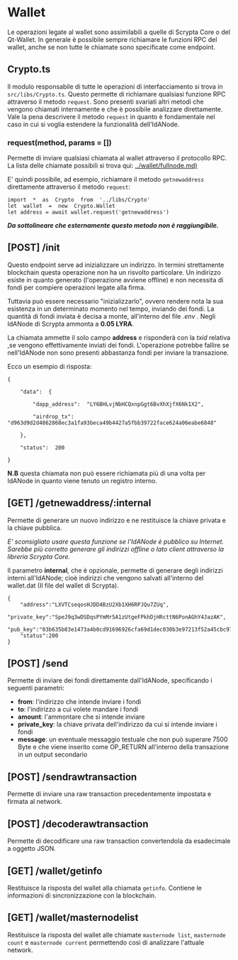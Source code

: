 # Wallet

Le operazioni legate al wallet sono assimilabili a quelle di Scrypta Core o del Qt-Wallet. In generale è possibile sempre richiamare le funzioni RPC del wallet, anche se non tutte le chiamate sono specificate come endpoint.

## Crypto.ts
Il modulo responsabile di tutte le operazioni di interfacciamento si trova in `src/libs/Crypto.ts`. Questo permette di richiamare qualsiasi funzione RPC attraverso il metodo `request`. Sono presenti svariati altri metodi che vengono chiamati internamente e che è possibile analizzare direttamente. Vale la pena descrivere il metodo `request` in quanto è fondamentale nel caso in cui si voglia estendere la funzionalità dell'IdANode.

### request(method, params  = [])

Permette di inviare qualsiasi chiamata al wallet attraverso il protocollo RPC. La lista delle chiamate possibili si trova qui: [../wallet/fullnode.md)](../wallet/fullnode.md)

E' quindi possibile, ad esempio, richiamare il metodo `getnewaddress` direttamente attraverso il metodo `request`:
```
import  *  as  Crypto  from  '../libs/Crypto'
let  wallet  =  new  Crypto.Wallet
let address = await wallet.request('getnewaddress')
```

**_Da sottolineare che esternamente questo metodo non è raggiungibile._**

## [POST] /init

Questo endpoint serve ad inizializzare un indirizzo. In termini strettamente blockchain questa operazione non ha un risvolto particolare. Un indirizzo esiste in quanto generato (l'operazione avviene offline) e non necessita di fondi per compiere operazioni legate alla firma.

Tuttavia può essere necessario "inizializzarlo", ovvero rendere nota la sua esistenza in un determinato momento nel tempo, inviando dei fondi. 
La quantità di fondi inviata è decisa a monte, all'interno del file _.env_ . Negli IdANode di Scrypta ammonta a **0.05 LYRA**.

La chiamata ammette il solo campo **address** e risponderà con la _txid_ relativa ,se vengono effettivamente inviati dei fondi. L'operazione potrebbe fallire se nell'IdANode non sono presenti abbastanza fondi per inviare la transazione.

Ecco un esempio di risposta: 
```
{

	"data":  {

		"dapp_address":  "LY6BHLvjNbHCQxnpGgt6BvXhXjfX6Nk1X2",

		"airdrop_tx":  "d963d9d2d4862868ec3a1fa93beca49b4427a5fbb39722face624a06eabe6848"

	},

	"status":  200

}
```

**N.B** questa chiamata non può essere richiamata più di una volta per IdANode in quanto viene tenuto un registro interno.

##  [GET] /getnewaddress/:internal

Permette di generare un nuovo indirizzo e ne restituisce la chiave privata e la chiave pubblica.

_E' sconsigliato usare questa funzione se l'IdANode è pubblico su Internet. Sarebbe più corretto generare gli indirizzi offline o lato client attraverso la libreria Scrypta Core._

Il parametro **internal**, che è opzionale, permette di generare degli indirizzi interni all'IdANode; cioè indirizzi che vengono salvati all'interno del wallet.dat (Il file del wallet di Scrypta).

```
{
	"address":"LXVTCseqosHJDD4BzU2Xb1XH6RPJQu7ZUq",
	"private_key":"SpeJ9q3wDSDqsPYmMr5A1zUtgeFPkhDjHRcttN6PonAGhY4JazAK",
	"pub_key":"03b635b83e1473a4b0cd91696926cfa69d1dec030b3e97213f52a45cbc976103a7",
	"status":200
}
```

## [POST] /send
Permette di inviare dei fondi direttamente dall'IdANode, specificando i seguenti parametri:
- **from**: l'indirizzo che intende inviare i fondi
- **to**: l'indirizzo a cui volete mandare i fondi
- **amount**: l'ammontare che si intende inviare
- **private_key**: la chiave privata dell'indirizzo da cui si intende inviare i fondi
- **message**: un eventuale messaggio testuale che non può superare 7500 Byte e che viene inserito come OP_RETURN all'interno della transazione in un output secondario

## [POST] /sendrawtransaction
Permette di inviare una raw transaction precedentemente impostata e firmata al network.

## [POST] /decoderawtransaction
Permette di decodificare una raw transaction convertendola da esadecimale a oggetto JSON.

## [GET] /wallet/getinfo
Restituisce la risposta del wallet alla chiamata `getinfo`. Contiene le informazioni di sincronizzazione con la blockchain.

## [GET] /wallet/masternodelist
Restituisce la risposta del wallet alle chiamate `masternode list`, `masternode count` e `masternode current` permettendo così di analizzare l'attuale network.
<!--stackedit_data:
eyJoaXN0b3J5IjpbLTIwODE0Njg4MiwtMTkzMjU2NTYzNCw0MD
A2NDU0OCwtOTUxNTc3NDk1LDIwNTE1NDA2MzksLTU2ODQ4MTAw
LDE5OTU0ODYzNDYsODczMTE0NjE1LC0xMTY5ODM3MjI0LC0xMj
Q1MTU4OTczLDExNzgxNjc5NDIsLTIxODE1MzAxMSwtMjA4ODc0
NjYxMl19
-->
